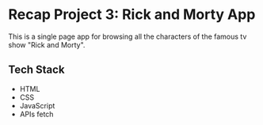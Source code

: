 # Recap Project 3: Rick and Morty App

This is a single page app for browsing all the characters of the famous tv show "Rick and Morty".

## Tech Stack

- HTML
- CSS
- JavaScript
- APIs fetch
